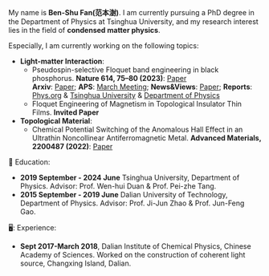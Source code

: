 My name is **Ben-Shu Fan(范本澍)**. I am currently pursuing a PhD degree in the Department of Physics at Tsinghua University, and my research interest lies in the field of **condensed matter physics**.

Especially, I am currently working on the following topics:
* **Light-matter Interaction**:
  - Pseudospin-selective Floquet band engineering in black phosphorus. **Nature 614, 75–80 (2023)**: [Paper](https://www.nature.com/articles/s41586-022-05610-3)<br> **Arxiv**: [Paper](https://arxiv.org/pdf/2302.00604.pdf); **APS**: [March Meeting](https://meetings.aps.org/Meeting/MAR23/Session/YY10.7); **News&Views**: [Paper](https://www.nature.com/articles/d41586-023-00225-8); **Reports**: [Phys.org](https://phys.org/news/2023-02-floquet-band-black-phosphorus.html) & [Tsinghua University](https://www.tsinghua.edu.cn/en/info/1245/11903.htm) & [Department of Physics](https://www.phys.tsinghua.edu.cn/info/1229/5445.htm)<br> 
  - Floquet Engineering of Magnetism in Topological Insulator Thin Films. **Invited Paper**<br>
* **Topological Material**:
  - Chemical Potential Switching of the Anomalous Hall Effect in an Ultrathin Noncollinear Antiferromagnetic Metal. **Advanced Materials, 2200487 (2022)**: [Paper](https://onlinelibrary.wiley.com/doi/10.1002/adma.202200487)<br> 



:book: Education:
* **2019 September - 2024 June** Tsinghua University, Department of Physics. Advisor: Prof. Wen-hui Duan & Prof. Pei-zhe Tang.
* **2015 September - 2019 June** Dalian University of Technology, Department of Physics. Advisor: Prof. Ji-Jun Zhao & Prof. Jun-Feng Gao.

🖥️: Experience:
* **Sept 2017-March 2018**, Dalian Institute of Chemical Physics, Chinese Academy of Sciences. Worked on the construction of coherent light source, Changxing Island, Dalian.
  

<!--
:clipboard: You can find more info at [my Harvard webpage](https://scholar.harvard.edu/hongyehu)



**fbs147/fbs147** is a ✨ _special_ ✨ repository because its `README.md` (this file) appears on your GitHub profile.
- Classical shadow tomography of quantum states using random Hamiltonian generated shallow circuits.
Here are some ideas to get you started:

- 🔭 I’m currently working on ...
- 🌱 I’m currently learning ...
- 👯 I’m looking to collaborate on ...
- 🤔 I’m looking for help with ...
- 💬 Ask me about ...
- 📫 How to reach me: ...
- 😄 Pronouns: ...
- ⚡ Fun fact: ...
-->
